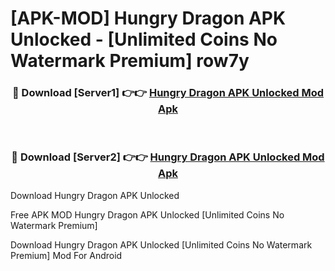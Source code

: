 # [APK-MOD] Hungry Dragon APK Unlocked - [Unlimited Coins No Watermark Premium] row7y



<div align="center">
<h3>🔴 Download [Server1] 👉👉 <a href="https://momento.my/?title=Hungry_Dragon_APK_Unlocked">Hungry Dragon APK Unlocked Mod Apk</a></h3><br>

<h3>🔴 Download [Server2] 👉👉 <a href="https://momento.my/?title=Hungry_Dragon_APK_Unlocked">Hungry Dragon APK Unlocked Mod Apk</a></h3>
</div>



Download Hungry Dragon APK Unlocked 

Free APK MOD Hungry Dragon APK Unlocked [Unlimited Coins No Watermark Premium]

Download Hungry Dragon APK Unlocked [Unlimited Coins No Watermark Premium] Mod For Android
